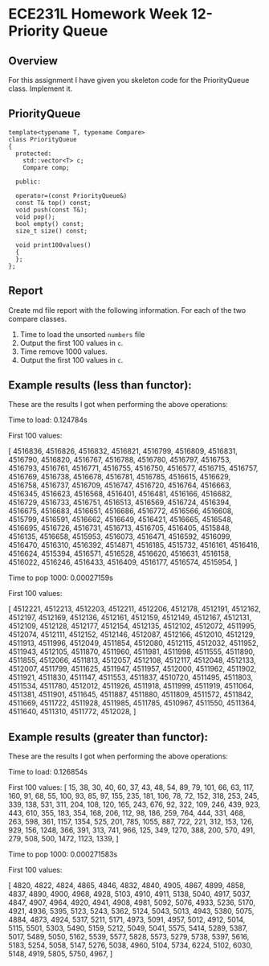 
# ECE231L Homework Week 12- Priority Queue

## Overview

For this assignment I have given you skeleton code for the PriorityQueue class.
Implement it.

## PriorityQueue

```
template<typename T, typename Compare>
class PriorityQueue
{
  protected:
    std::vector<T> c;
    Compare comp;
  
  public:
  
  operator=(const PriorityQueue&)
  const T& top() const;
  void push(const T&);
  void pop();
  bool empty() const;
  size_t size() const;
  
  void print100values()
  {
  };
};
```

## Report

Create md file report with the following information. For each of the two compare classes.

  1. Time to load the unsorted `numbers` file
  1. Output the first 100 values in `c`.
  1. Time remove 1000 values.
  1. Output the first 100 values in `c`.
  

## Example results (less than functor):

These are the results I got when performing the above operations:

Time to load: 0.124784s

First 100 values:

[ 4516836, 4516826, 4516832, 4516821, 4516799, 4516809, 4516831, 4516790, 4516820, 4516767, 4516788, 4516780, 4516797, 4516753, 4516793, 4516761, 4516771, 4516755, 4516750, 4516577, 4516715, 4516757, 4516769, 4516738, 4516678, 4516781, 4516785, 4516615, 4516629, 4516758, 4516737, 4516709, 4516747, 4516720, 4516764, 4516663, 4516345, 4516623, 4516568, 4516401, 4516481, 4516166, 4516682, 4516729, 4516733, 4516751, 4516513, 4516569, 4516724, 4516394, 4516675, 4516683, 4516651, 4516686, 4516772, 4516566, 4516608, 4515799, 4516591, 4516662, 4516649, 4516421, 4516665, 4516548, 4516695, 4516726, 4516731, 4516713, 4516705, 4516405, 4515848, 4516135, 4516658, 4515953, 4516073, 4516471, 4516592, 4516099, 4516470, 4516310, 4516392, 4514871, 4516185, 4515732, 4516161, 4516416, 4516624, 4515394, 4516571, 4516528, 4516620, 4516631, 4516158, 4516022, 4516246, 4516433, 4516409, 4516177, 4516574, 4515954, ]

Time to pop 1000: 0.00027159s

First 100 values:

[ 4512221, 4512213, 4512203, 4512211, 4512206, 4512178, 4512191, 4512162, 4512197, 4512169, 4512136, 4512161, 4512159, 4512149, 4512167, 4512131, 4512109, 4512128, 4512177, 4512154, 4512135, 4512102, 4512072, 4511995, 4512074, 4512111, 4512152, 4512146, 4512087, 4512166, 4512010, 4512129, 4511913, 4511996, 4512049, 4511854, 4512080, 4512115, 4512032, 4511952, 4511943, 4512105, 4511870, 4511960, 4511981, 4511998, 4511555, 4511890, 4511855, 4512066, 4511813, 4512057, 4512108, 4512117, 4512048, 4512133, 4512007, 4511799, 4511625, 4511947, 4511957, 4512000, 4511962, 4511902, 4511921, 4511830, 4511147, 4511553, 4511837, 4510720, 4511495, 4511803, 4511534, 4511780, 4512012, 4511926, 4511918, 4511999, 4511919, 4511064, 4511381, 4511901, 4511645, 4511887, 4511880, 4511809, 4511572, 4511842, 4511669, 4511722, 4511928, 4511985, 4511785, 4510967, 4511550, 4511364, 4511640, 4511310, 4511772, 4512028, ]


## Example results (greater than functor):

These are the results I got when performing the above operations:

Time to load: 0.126854s

First 100 values:
[ 15, 38, 30, 40, 60, 37, 43, 48, 54, 89, 79, 101, 66, 63, 117, 160, 91, 68, 55, 100, 93, 85, 97, 155, 235, 181, 106, 78, 72, 152, 318, 253, 245, 339, 138, 531, 311, 204, 108, 120, 165, 243, 676, 92, 322, 109, 246, 439, 923, 443, 610, 355, 183, 354, 168, 206, 112, 98, 186, 259, 764, 444, 331, 468, 263, 598, 361, 1157, 1354, 525, 201, 785, 1055, 887, 722, 221, 312, 153, 126, 929, 156, 1248, 366, 391, 313, 741, 966, 125, 349, 1270, 388, 200, 570, 491, 279, 508, 500, 1472, 1123, 1339, ]

Time to pop 1000: 0.000271583s

First 100 values:

[ 4820, 4822, 4824, 4865, 4846, 4832, 4840, 4905, 4867, 4899, 4858, 4837, 4890, 4900, 4968, 4928, 5103, 4910, 4911, 5138, 5040, 4917, 5037, 4847, 4907, 4964, 4920, 4941, 4908, 4981, 5092, 5076, 4933, 5236, 5170, 4921, 4936, 5395, 5123, 5243, 5362, 5124, 5043, 5013, 4943, 5380, 5075, 4884, 4873, 4924, 5317, 5211, 5171, 4973, 5091, 4957, 5012, 4912, 5014, 5115, 5501, 5303, 5490, 5159, 5212, 5049, 5041, 5575, 5414, 5289, 5387, 5017, 5489, 5050, 5162, 5539, 5577, 5828, 5573, 5279, 5738, 5397, 5616, 5183, 5254, 5058, 5147, 5276, 5038, 4960, 5104, 5734, 6224, 5102, 6030, 5148, 4919, 5805, 5750, 4967, ]

